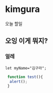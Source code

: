 # kimgura
오늘 할일
## 오잉 이게 뭐지?
### 얼레
` let myName="김구라"; `
```javascript
 function test(){
  alert();
 }
 ```
